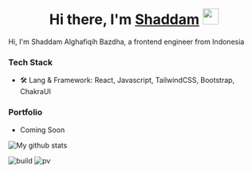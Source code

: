 <h1 align="center">Hi there, I'm <a href="https://www.blackcater.win/" target="_blank">Shaddam</a> <img
src="https://github.com/blackcater/blackcater/raw/main/images/Hi.gif" height="32" /></h1>

Hi, I'm Shaddam Alghafiqih Bazdha, a frontend engineer from Indonesia

### Tech Stack

- 🛠 Lang & Framework: React, Javascript, TailwindCSS, Bootstrap, ChakraUI

### Portfolio

- Coming Soon

![My github stats](https://github-readme-stats.vercel.app/api?username=shaddamalbz&show_icons=true&theme=dracula&hide=stars,issues)

![build](https://github.com/mopig/mopig/workflows/build/badge.svg)
![pv](https://pageview.vercel.app/?github_user=shaddamalghafiqih)
